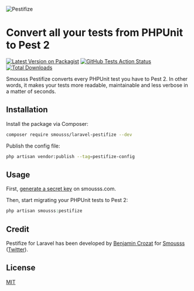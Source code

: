 ![Pestifize](https://user-images.githubusercontent.com/3613731/233783272-13140966-f41c-414d-9193-91d4c6e0d9e2.png)

# Convert all your tests from PHPUnit to Pest 2

[![Latest Version on Packagist](https://img.shields.io/packagist/v/smousss/laravel-pestifize.svg?style=flat-square)](https://packagist.org/packages/smousss/laravel-pestifize)
[![GitHub Tests Action Status](https://img.shields.io/github/actions/workflow/status/smousss/laravel-pestifize/run-tests.yml?branch=main&label=tests&style=flat-square)](https://github.com/smousss/laravel-pestifize/actions?query=workflow%3Arun-tests+branch%3Amain)
[![Total Downloads](https://img.shields.io/packagist/dt/smousss/laravel-pestifize.svg?style=flat-square)](https://packagist.org/packages/smousss/laravel-pestifize)

Smousss Pestifize converts every PHPUnit test you have to Pest 2. In other words, it makes your tests more readable, maintainable and less verbose in a matter of seconds.

## Installation

Install the package via Composer:

```bash
composer require smousss/laravel-pestifize --dev
```

Publish the config file:

```bash
php artisan vendor:publish --tag=pestifize-config
```

## Usage

First, [generate a secret key](https://smousss.com/dashboard) on smousss.com.

Then, start migrating your PHPUnit tests to Pest 2:

```php
php artisan smousss:pestifize
```

## Credit

Pestifize for Laravel has been developed by [Benjamin Crozat](https://benjamincrozat.com) for [Smousss](https://smousss.com) ([Twitter](https://twitter.com/benjamincrozat)).

## License

[MIT](LICENSE.md)
